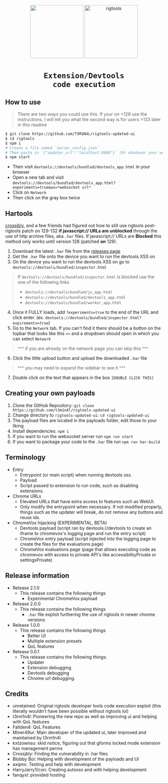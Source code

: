 <p align=center><img src="https://raw.githubusercontent.com/T3M1N4L/rigtools-updated-ui/refs/heads/main/rigtools-bounce.gif" height="170vh"/> <img alt="rigtools" src="https://github.com/user-attachments/assets/f491a85e-9fd7-4fe4-979f-1fa70a1b630e"  PRAHITS RIGTOOOLS height="170vh"></p>

# <p align=center><code>Extension/Devtools code execution</code></p> 
## How to use

> There are two ways you could use this. If your on <128 use the instructions, I will tell you what the second way is for users >133 later in this readme
```sh
$ git clone https://github.com/T3M1N4L/rigtools-updated-ui 
$ cd rigtools
$ npm i
# Create a file named `server_config.json`
# Then paste in `{"updater_url":"localhost:8080"}` (Or whatever your websocket URL is)
$ npm start
```
- Then visit `devtools://devtools/bundled/devtools_app.html` in your browser
- Open a new tab and visit `devtools://devtools/bundled/devtools_app.html?experiments=true&ws=*websocket url*`
- Click on `Network`
- Then click on the gray box twice

## Hartools
[crossjbly](https://github.com/crossjbly/), and a few friends had figured out how to still use rigtools post-rigtools patch on 129-132 **if javascript:// URLs are unblocked** through the use of http archive files, aka `.har` files. If javascript:// URLs are **Blocked** this method only works until version 128 (patched **on** 129).
1. Download the latest `.har` file from the [releases page](https://github.com/t3m1n4l/rigtools-updated-ui/releases/latest/)
2. Get the `.har` file onto the device you want to run the devtools XSS on
3. On the device you want to run the devtools XSS on go to `devtools://devtools/bundled/inspector.html`
> If `devtools://devtools/bundled/inspector.html` is blocked use the one of the following links
> * `devtools://devtools/bundled/js_app.html`
> * `devtools://devtools/bundled/devtools_app.html`
> * `devtools://devtools/bundled/worker_app.html`
4. Once it FULLY loads, add `?experiments=true` to the end of the URL and click enter. (ex. `devtools://devtools/bundled/inspector.html?expirements=true`)
5. Go to the `Network` tab. If you can't find it there should be a button on the topbar that looks like this `>>` and a dropdown should open in which you can select `Network`
> ^^^ if you are already on the network page you can skip this ^^^
6. Click the little upload button and upload the downloaded `.har` file
> ^^^ you may need to expand the sidebar to see it ^^^
7. Double click on the text that appears in the box `[DOUBLE CLICK THIS]`

## Creating your own payloads
1. Clone the GitHub Repository: `git clone https://github.com/t3m1n4l/rigtools-updated-ui`
2. Change directory to `rigtools-updated-ui`: `cd rigtools-updated-ui`
3. The payload files are located in the payloads folder, edit those to your liking
4. Install dependencies: `npm i`
5. If you want to run the websocket server run `npm run start`
6. If you want to package your code to the `.har` file run `npm run har-build`

## Terminology
- Entry
  - Entrypoint (or main script) when running devtools xss.
  - Payload
  - Script passed to extension to run code, such as disabling extensions.
- Chrome URLs
  - Elevated URLs that have extra access to features such as WebUI.
  - Only modify the entrypoint when necessary. If not modified properly, things such as the updater will break, do not remove any buttons and reuse ids.
- ChromeVox hijacking (EXPERIMENTAL, BETA)
  - Devtools payload (script ran by devtools://devtools to create an iframe to chromevox's logging page and run the entry script)
  - ChromeVox entry payload (script injected into the logging page to create the files for the evaluations page)
  - ChromeVox evaluations page (page that allows executing code as chromevox with access to private API's like accessibilityPrivate or settingsPrivate)

## Release information
- Release 2.1.0
  - This release contains the following things
    - Experimental ChromeVox payload
- Release 2.0.0
  - This release contains the following things
    - `.har` file exploit furthering the use of rigtools in newer chrome versions
- Release 1.0.0
  - This release contains the following things
    - Better UI
    - Multiple extension presets
    - QoL features
- Release 0.0.1
  - This release contains the following things:
    - Updater
    - Extension debugging
    - Devtools debugging
    - Chrome url debugging.

## Credits
  - unretained: Original rigtools developer tools code execution exploit (this literally wouldn't have been possible without rigtools lol)
  - t3rm1n4l: Pioneering the new repo as well as improving ui and helping with QoL features 
  - Fallden4: QoL Features
  - Miner49ur: Main developer of the updated ui, later improved and maintained by t3rm1n4l
  - kxtzownsu: skid notice, figuring out that gforms locked mode extension has management perms
  - Crossjbly: Finding the vulnerability in .har files
  - Blobby Boi: Helping with development of the payloads and UI
  - axqmx: Testing and help with development
  - HarryJarry1/con: Creating autoxss and with helping development
  - fanqyxl: provided hosting
